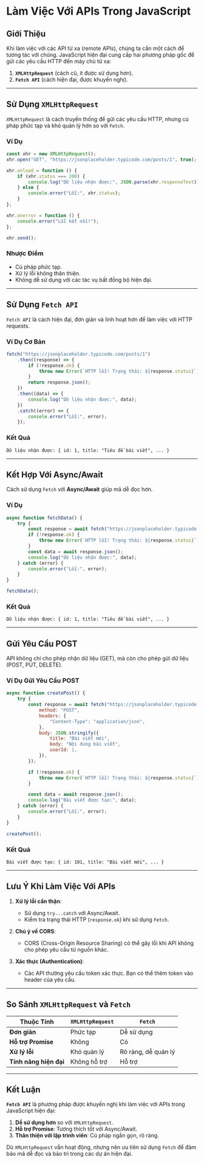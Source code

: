 # Làm Việc Với APIs Trong JavaScript

## Giới Thiệu

Khi làm việc với các API từ xa (remote APIs), chúng ta cần một cách để tương tác với chúng. JavaScript hiện đại cung cấp hai phương pháp gốc để gửi các yêu cầu HTTP đến máy chủ từ xa:

1. **`XMLHttpRequest`** (cách cũ, ít được sử dụng hơn).
2. **`Fetch API`** (cách hiện đại, được khuyến nghị).

---

## Sử Dụng `XMLHttpRequest`

`XMLHttpRequest` là cách truyền thống để gửi các yêu cầu HTTP, nhưng cú pháp phức tạp và khó quản lý hơn so với `Fetch`.

### Ví Dụ

```javascript
const xhr = new XMLHttpRequest();
xhr.open("GET", "https://jsonplaceholder.typicode.com/posts/1", true);

xhr.onload = function () {
    if (xhr.status === 200) {
        console.log("Dữ liệu nhận được:", JSON.parse(xhr.responseText));
    } else {
        console.error("Lỗi:", xhr.status);
    }
};

xhr.onerror = function () {
    console.error("Lỗi kết nối!");
};

xhr.send();
```

### Nhược Điểm

- Cú pháp phức tạp.
- Xử lý lỗi không thân thiện.
- Không dễ sử dụng với các tác vụ bất đồng bộ hiện đại.

---

## Sử Dụng `Fetch API`

`Fetch API` là cách hiện đại, đơn giản và linh hoạt hơn để làm việc với HTTP requests. 

### Ví Dụ Cơ Bản

```javascript
fetch("https://jsonplaceholder.typicode.com/posts/1")
    .then((response) => {
        if (!response.ok) {
            throw new Error(`HTTP lỗi! Trạng thái: ${response.status}`);
        }
        return response.json();
    })
    .then((data) => {
        console.log("Dữ liệu nhận được:", data);
    })
    .catch((error) => {
        console.error("Lỗi:", error);
    });
```

### Kết Quả

```plaintext
Dữ liệu nhận được: { id: 1, title: "Tiêu đề bài viết", ... }
```

---

## Kết Hợp Với Async/Await

Cách sử dụng `Fetch` với **Async/Await** giúp mã dễ đọc hơn.

### Ví Dụ

```javascript
async function fetchData() {
    try {
        const response = await fetch("https://jsonplaceholder.typicode.com/posts/1");
        if (!response.ok) {
            throw new Error(`HTTP lỗi! Trạng thái: ${response.status}`);
        }
        const data = await response.json();
        console.log("Dữ liệu nhận được:", data);
    } catch (error) {
        console.error("Lỗi:", error);
    }
}

fetchData();
```

### Kết Quả

```plaintext
Dữ liệu nhận được: { id: 1, title: "Tiêu đề bài viết", ... }
```

---

## Gửi Yêu Cầu POST

API không chỉ cho phép nhận dữ liệu (GET), mà còn cho phép gửi dữ liệu (POST, PUT, DELETE).

### Ví Dụ Gửi Yêu Cầu POST

```javascript
async function createPost() {
    try {
        const response = await fetch("https://jsonplaceholder.typicode.com/posts", {
            method: "POST",
            headers: {
                "Content-Type": "application/json",
            },
            body: JSON.stringify({
                title: "Bài viết mới",
                body: "Nội dung bài viết",
                userId: 1,
            }),
        });

        if (!response.ok) {
            throw new Error(`HTTP lỗi! Trạng thái: ${response.status}`);
        }

        const data = await response.json();
        console.log("Bài viết được tạo:", data);
    } catch (error) {
        console.error("Lỗi:", error);
    }
}

createPost();
```

### Kết Quả

```plaintext
Bài viết được tạo: { id: 101, title: "Bài viết mới", ... }
```

---

## Lưu Ý Khi Làm Việc Với APIs

1. **Xử lý lỗi cẩn thận**:
   - Sử dụng `try...catch` với Async/Await.
   - Kiểm tra trạng thái HTTP (`response.ok`) khi sử dụng `Fetch`.

2. **Chú ý về CORS**:
   - CORS (Cross-Origin Resource Sharing) có thể gây lỗi khi API không cho phép yêu cầu từ nguồn khác.

3. **Xác thực (Authentication)**:
   - Các API thường yêu cầu token xác thực. Bạn có thể thêm token vào header của yêu cầu.

---

## So Sánh `XMLHttpRequest` và `Fetch`

| Thuộc Tính              | `XMLHttpRequest`        | `Fetch`                     |
|-------------------------|-------------------------|-----------------------------|
| **Đơn giản**           | Phức tạp               | Dễ sử dụng                 |
| **Hỗ trợ Promise**      | Không                  | Có                         |
| **Xử lý lỗi**           | Khó quản lý            | Rõ ràng, dễ quản lý         |
| **Tính năng hiện đại**  | Không hỗ trợ           | Hỗ trợ                     |

---

## Kết Luận

**`Fetch API`** là phương pháp được khuyến nghị khi làm việc với APIs trong JavaScript hiện đại:

1. **Dễ sử dụng hơn** so với `XMLHttpRequest`.
2. **Hỗ trợ Promise**: Tương thích tốt với Async/Await.
3. **Thân thiện với lập trình viên**: Cú pháp ngắn gọn, rõ ràng.

Dù `XMLHttpRequest` vẫn hoạt động, nhưng nên ưu tiên sử dụng `Fetch` để đảm bảo mã dễ đọc và bảo trì trong các dự án hiện đại.